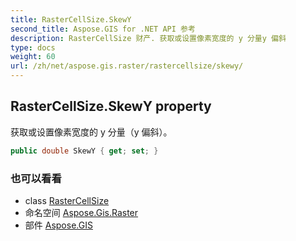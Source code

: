 ```yaml
---
title: RasterCellSize.SkewY
second_title: Aspose.GIS for .NET API 参考
description: RasterCellSize 财产. 获取或设置像素宽度的 y 分量y 偏斜
type: docs
weight: 60
url: /zh/net/aspose.gis.raster/rastercellsize/skewy/
---
```

## RasterCellSize.SkewY property

获取或设置像素宽度的 y 分量（y 偏斜）。

```csharp
public double SkewY { get; set; }
```

### 也可以看看

* class [RasterCellSize](../)
* 命名空间 [Aspose.Gis.Raster](../../rastercellsize/)
* 部件 [Aspose.GIS](../../../)



